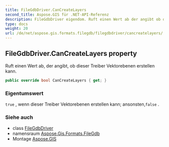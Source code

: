 ```yaml
---
title: FileGdbDriver.CanCreateLayers
second_title: Aspose.GIS für .NET-API-Referenz
description: FileGdbDriver eigendom. Ruft einen Wert ab der angibt ob dieser Treiber Vektorebenen erstellen kann.
type: docs
weight: 20
url: /de/net/aspose.gis.formats.filegdb/filegdbdriver/cancreatelayers/
---
```

## FileGdbDriver.CanCreateLayers property

Ruft einen Wert ab, der angibt, ob dieser Treiber Vektorebenen erstellen kann.

```csharp
public override bool CanCreateLayers { get; }
```

### Eigentumswert

`true` , wenn dieser Treiber Vektorebenen erstellen kann; ansonsten,`false` .

### Siehe auch

* class [FileGdbDriver](../)
* namensraum [Aspose.Gis.Formats.FileGdb](../../filegdbdriver/)
* Montage [Aspose.GIS](../../../)


